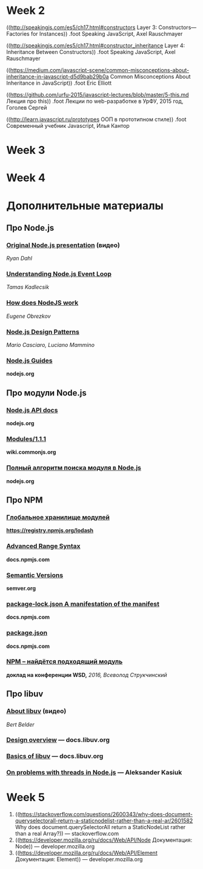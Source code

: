 


# Week 2 #

((http://speakingjs.com/es5/ch17.html#constructors Layer 3: Constructors—Factories for Instances))
.foot Speaking JavaScript, Axel Rauschmayer

((http://speakingjs.com/es5/ch17.html#constructor_inheritance Layer 4: Inheritance Between Constructors))
.foot Speaking JavaScript, Axel Rauschmayer

((https://medium.com/javascript-scene/common-misconceptions-about-inheritance-in-javascript-d5d9bab29b0a Common Misconceptions About Inheritance in JavaScript))
.foot Eric Elliott

((https://github.com/urfu-2015/javascript-lectures/blob/master/5-this.md Лекция про this))
.foot Лекции по web-разработке в УрФУ, 2015 год, Гоголев Сергей

((http://learn.javascript.ru/prototypes ООП в прототипном стиле))
.foot Современный учебник Javascript, Илья Кантор


# Week 3 #




# Week 4  #

# Дополнительные материалы

## Про Node.js

### [Original Node.js presentation](https://www.youtube.com/watch?v=ztspvPYybIY) (видео)

_Ryan Dahl_

### [Understanding Node.js Event Loop](https://blog.risingstack.com/node-js-at-scale-understanding-node-js-event-loop/)

_Tamas Kadlecsik_

### [How does NodeJS work](https://blog.ghaiklor.com/how-nodejs-works-bfe09efc80ca)

_Eugene Obrezkov_

### [Node.js Design Patterns](https://www.packtpub.com/web-development/nodejs-design-patterns-second-edition)

_Mario Casciaro, Luciano Mammino_

### [Node.js Guides](https://nodejs.org/en/docs/guides/)

**nodejs.org**

## Про модули Node.js

### [Node.js API docs](https://nodejs.org/api/)

**nodejs.org**

### [Modules/1.1.1](http://wiki.commonjs.org/wiki/Modules/1.1.1)

**wiki.commonjs.org**

### [Полный алгоритм поиска модуля в Node.js](https://nodejs.org/api/modules.html#modules_all_together)

**nodejs.org**

## Про NPM

### [Глобальное хранилище модулей](https://registry.npmjs.org/lodash)

**https://registry.npmjs.org/lodash**

### [Advanced Range Syntax](https://docs.npmjs.com/misc/semver#advanced-range-syntax)

**docs.npmjs.com**

### [Semantic Versions](http://semver.org/)

**semver.org**

### [package-lock.json A manifestation of the manifest](https://docs.npmjs.com/files/package-lock.json)

**docs.npmjs.com**

### [package.json](https://docs.npmjs.com/files/package.json)

**docs.npmjs.com**

### [NPM – найдётся подходящий модуль](https://www.youtube.com/watch?v=-moRyiijffU)

**доклад на конференции WSD,** _2016, Всеволод Струкчинский_

## Про libuv

### [About libuv](https://www.youtube.com/watch?v=nGn60vDSxQ4) (видео)

_Bert Belder_

### [Design overview](http://docs.libuv.org/en/v1.x/design.html) — docs.libuv.org

### [Basics of libuv](http://nikhilm.github.io/uvbook/basics.html) — docs.libuv.org

### [On problems with threads in Node.js](https://www.future-processing.pl/blog/on-problems-with-threads-in-node-js/) — Aleksander Kasiuk


# Week 5 #

1. ((https://stackoverflow.com/questions/2600343/why-does-document-queryselectorall-return-a-staticnodelist-rather-than-a-real-ar/2601582 Why does document.querySelectorAll return a StaticNodeList rather than a real Array?)) — stackoverflow.com
1. ((https://developer.mozilla.org/ru/docs/Web/API/Node Документация: Node)) — developer.mozilla.org
1. ((https://developer.mozilla.org/ru/docs/Web/API/Element Документация: Element)) — developer.mozilla.org